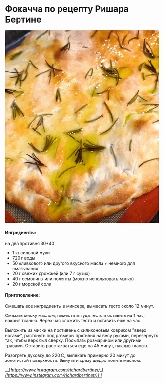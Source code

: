 # Фокачча по рецепту Ришара Бертине

![](../../pics/127660131_380104846657637_3727377891807098613_n.jpg)

#### Ингредиенты:

на два противня 30\*40

* 1 кг сильной муки
* 720 г воды
* 50 оливкового или другого вкусного масла + немного для смазывания
* 20 г свежих дрожжей \(или 7 г сухих\)
* 40 г семолины или поленты \(можно использовать манку\)
* 20 г морской соли

#### Приготовление:

Смешать все ингредиенты в миксере, вымесить тесто около 12 минут.

Смазать миску маслом, поместить туда тесто и оставить на 1 час, накрыв тканью. Через час сложить тесто и оставить еще на час.

Выложить из миски на противень с силиконовым ковриком "вверх ногами", растянуть под размеры противня на весу руками, перевернуть так, чтобы верх был сверху. Посыпать розмарином или другими травами. Оставить расстаиваться еще на 45 минут, накрыв тканью.

Разогреть духовку до 220 С, выпекать примерно 20 минут до золотистой поверхности. Вынуть и сразу щедро полить маслом.

\_\_[_https://www.instagram.com/richardbertinet/_](https://www.instagram.com/richardbertinet/)\_\_





